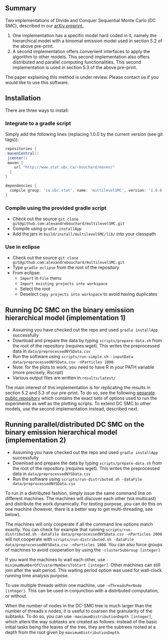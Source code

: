<!-- File generated by tutorialj -->


Summary
-------

Two implementations of Divide and Conquer Sequential Monte Carlo (DC SMC), described in our 
[arXiv preprint.](http://arxiv.org/abs/1406.4993)

1. One implementation has a specific model hard coded in it, namely the hierarchical model 
   with a binomial emission model used in section 5.2 of the above pre-print.
2. A second implementation offers convenient interfaces to apply the algorithm to other models. 
   This second implementation also offers distributed and parallel computing functionalities.
   This second implementation is used in section 5.3 of the above pre-print.

The paper explaining this method is under review. Please contact us if you would like to use this software.


Installation
------------

There are three ways to install:

### Integrate to a gradle script

Simply add the following lines (replacing 1.0.0 by the current version (see git tags)):

```groovy
repositories {
 mavenCentral()
 jcenter()
 maven {
    url "http://www.stat.ubc.ca/~bouchard/maven/"
  }
}

dependencies {
  compile group: 'ca.ubc.stat', name: 'multilevelSMC', version: '1.0.0'
}
```

### Compile using the provided gradle script

- Check out the source ``git clone git@github.com:alexandrebouchard/multilevelSMC.git``
- Compile using ``gradle installApp``
- Add the jars in ``build/install/multilevelSMC/lib/`` into your classpath

### Use in eclipse

- Check out the source ``git clone git@github.com:alexandrebouchard/multilevelSMC.git``
- Type ``gradle eclipse`` from the root of the repository
- From eclipse:
  - ``Import`` in ``File`` menu
  - ``Import existing projects into workspace``
  - Select the root
  - Deselect ``Copy projects into workspace`` to avoid having duplicates
  
  
Running DC SMC on the binary emission hierarchical model (implementation 1)
---------------------------------------------------------------------------

- Assuming you have checked out the repo and used ``gradle installApp`` successfully
- Download and prepare the data by typing ``scripts/prepare-data.sh`` from the root of the repository (requires wget). This writes the preprocessed data in ``data/preprocessedNYSData.csv``
- Run the software using ``scripts/run-simple.sh -inputData data/preprocessedNYSData.csv -nParticles 1000``. 
- Note: for the plots to work, you need to have R in your PATH variable (more precisely, Rscript) 
- Various output files are written in ``results/latest/``

The main interest of this implementation is for replicating the results in section 5.2 and 5.3 of 
our pre-print. To do so, see the following [separate public repository](https://github.com/alexandrebouchard/multilevelSMC-experiments) 
which contains the exact sets of options used to run the experiments as well as the plotting scripts.
To extend DC SMC to other models, use the second implementation instead, described next.


Running parallel/distributed DC SMC on the binary emission hierarchical model (implementation 2)
------------------------------------------------------------------------------------------------

- Assuming you have checked out the repo and used ``gradle installApp`` successfully
- Download and prepare the data by typing ``scripts/prepare-data.sh`` from the root of the repository (requires wget). This writes the preprocessed data in ``data/preprocessedNYSData.csv``
- Run the software using ``scripts/run-distributed.sh -dataFile data/preprocessedNYSData.csv``

To run in a distributed fashion, simply issue the same command line on different machines. The machines will 
discover each other (via multicast) and distribute the work dynamically. For testing purpose, you can do this on
one machine (however, there is a better way to get multi-threading, see below).

The machines will only cooperate if all the command line options match exactly. You can check for example that running 
``scripts/run-distributed.sh -dataFile data/preprocessedNYSData.csv -nParticles 2000`` will not cooperate with 
``scripts/run-distributed.sh -dataFile data/preprocessedNYSData.csv -nParticles 1000``. You can also force groups 
of machines to avoid cooperation by using the ``-clusterSubGroup [integer]``

If you want the machines to wait each other, 
use ``-minimumNumberOfClusterMembersToStart [integer]``. 
Other machines can still join after the wait period. This waiting period option was used for wall-clock 
running time analysis purpose.

To use multiple threads within one machine, use ``-nThreadsPerNode [integer]``. This can be used in conjunction with 
a distributed computation, or without. 

When the number of nodes in the DC-SMC tree is much larger than the number of threads x nodes, it is useful to 
coarsen the granularity of the subtasks. To do so, you can use ``-maximumDistributionDepth [integer]``, which alters the 
way subtasks are created as follows: instead of the basic initial tasks being the leaves of the tree, they are the 
subtrees rooted at a depth from the root given by ``maximumDistributionDepth``. 
  


